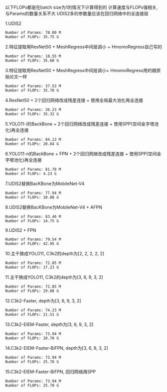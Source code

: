 以下FLOPs都是在batch size为1的情况下计算得到的
计算速度与FLOPs强相关, 与Params的数量关系不大
UDIS2多的参数量应该在回归网络中的全连接层

1.UDIS2
```
Number of Params: 78.00 M
Number of FLOPs: 35.75 G
```

2.特征提取用ResNet50 + MeshRegress中间层调小 + HmomoRegress自己写的
```
Number of Params: 18.55 M
Number of FLOPs: 35.60 G
```

3.特征提取用ResNet50 + MeshRegress中间层调小+ HmomoRegress用的跟原始论文一样
```
Number of Params: 37.53 M
Number of FLOPs: 35.70 G
```

4.ResNet50 + 2个回归网络改成残差连接 + 使用全局最大池化再全连接
```
Number of Params: 36.23 M
Number of FLOPs: 35.32 G
```

5.YOLO11-l的BackBone + 2个回归网络改成残差连接 + 使用SPP(空间金字塔池化)再全连接
```
Number of Params: 84.13 M
Number of FLOPs: 20.84 G
```

6.YOLO11-n的BackBone + FPN + 2个回归网络改成残差连接 + 使用SPP(空间金字塔池化)再全连接
```
Number of Params: 81.78 M
Number of FLOPs: 4.23 G
```

7.UDIS2替换BacKBone为MobileNet-V4
```
Number of Params: 77.94 M
Number of FLOPs: 10.88 G
```

8.UDIS2替换BacKBone为MobileNet-V4 + AFPN
```
Number of Params: 83.46 M
Number of FLOPs: 14.75 G
```

9.UDIS2 + FPN
```
Number of Params: 79.54 M
Number of FLOPs: 42.95 G
```

10.主干换成YOLO11, C3k2的depth为[2, 2, 2, 2, 2]
```
Number of Params: 72.85 M
Number of FLOPs: 17.23 G
```

11.主干换成YOLO11, C3k2的depth为[3, 6, 9, 3, 2]
```
Number of Params: 72.85 M
Number of FLOPs: 29.08 G
```

12.C3k2-Faster, depth为[3, 6, 9, 3, 2]
```
Number of Params: 74.23 M
Number of FLOPs: 21.51 G
```

13.C3k2-EIEM-Faster, depth为[3, 6, 9, 3, 2]
```
Number of Params: 73.94 M
Number of FLOPs: 20.70 G
```

14.C3k2-EIEM-Faster-BiFPN, depth为[3, 6, 9, 3, 2]
```
Number of Params: 73.94 M
Number of FLOPs: 25.70 G
```

15.C3k2-EIEM-Faster-BiFPN, 回归网络用SPP
```
Number of Params: 73.94 M
Number of FLOPs: 25.70 G
```